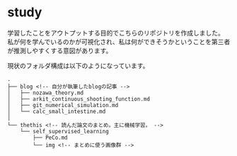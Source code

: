 # study
学習したことをアウトプットする目的でこちらのリポジトリを作成しました。
私が何を学んでいるのかが可視化され、私は何ができそうかということを第三者が推測しやすくする意図があります。

現状のフォルダ構成は以下のようになっています。

```
.
├── blog <!-- 自分が執筆したblogの記事 -->
│   ├── nozawa_theory.md
│   ├── arkit_continuous_shooting_function.md
│   ├── git_numerical_simulation.md
│   └── calc_small_intestine.md
│
└── thethis <!-- 読んだ論文のまとめ。主に機械学習。 -->
    └── self_supervised_learning
        ├── PeCo.md
        └── img <!-- まとめに使う画像群 -->
```
